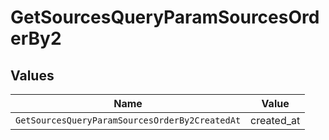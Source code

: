 # GetSourcesQueryParamSourcesOrderBy2


## Values

| Name                                           | Value                                          |
| ---------------------------------------------- | ---------------------------------------------- |
| `GetSourcesQueryParamSourcesOrderBy2CreatedAt` | created_at                                     |